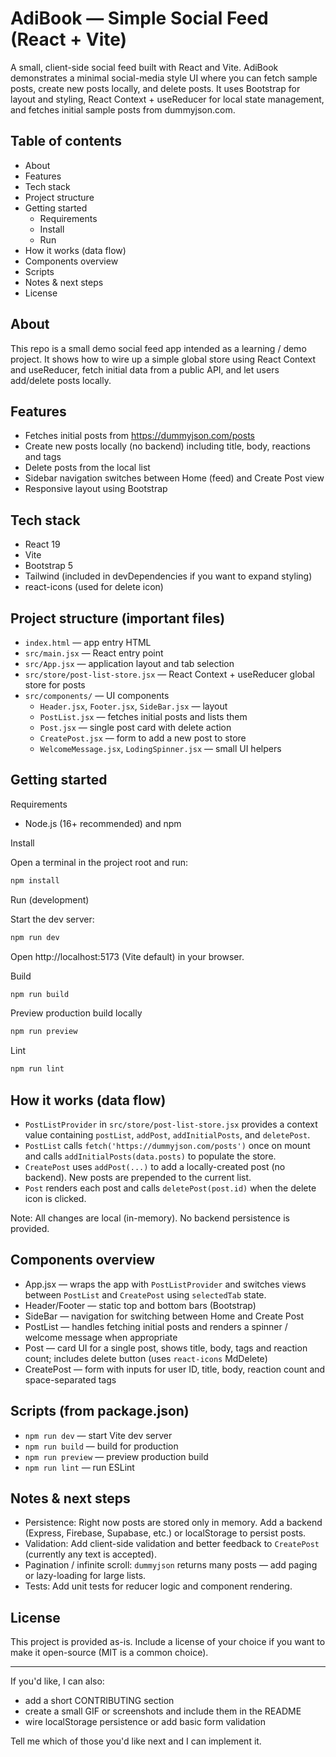 # AdiBook — Simple Social Feed (React + Vite)

A small, client-side social feed built with React and Vite. AdiBook demonstrates a minimal social-media style UI where you can fetch sample posts, create new posts locally, and delete posts. It uses Bootstrap for layout and styling, React Context + useReducer for local state management, and fetches initial sample posts from dummyjson.com.

## Table of contents

- About
- Features
- Tech stack
- Project structure
- Getting started
  - Requirements
  - Install
  - Run
- How it works (data flow)
- Components overview
- Scripts
- Notes & next steps
- License

## About

This repo is a small demo social feed app intended as a learning / demo project. It shows how to wire up a simple global store using React Context and useReducer, fetch initial data from a public API, and let users add/delete posts locally.

## Features

- Fetches initial posts from https://dummyjson.com/posts
- Create new posts locally (no backend) including title, body, reactions and tags
- Delete posts from the local list
- Sidebar navigation switches between Home (feed) and Create Post view
- Responsive layout using Bootstrap

## Tech stack

- React 19
- Vite
- Bootstrap 5
- Tailwind (included in devDependencies if you want to expand styling)
- react-icons (used for delete icon)

## Project structure (important files)

- `index.html` — app entry HTML
- `src/main.jsx` — React entry point
- `src/App.jsx` — application layout and tab selection
- `src/store/post-list-store.jsx` — React Context + useReducer global store for posts
- `src/components/` — UI components
  - `Header.jsx`, `Footer.jsx`, `SideBar.jsx` — layout
  - `PostList.jsx` — fetches initial posts and lists them
  - `Post.jsx` — single post card with delete action
  - `CreatePost.jsx` — form to add a new post to store
  - `WelcomeMessage.jsx`, `LodingSpinner.jsx` — small UI helpers

## Getting started

Requirements

- Node.js (16+ recommended) and npm

Install

Open a terminal in the project root and run:

```bash
npm install
```

Run (development)

Start the dev server:

```bash
npm run dev
```

Open http://localhost:5173 (Vite default) in your browser.

Build

```bash
npm run build
```

Preview production build locally

```bash
npm run preview
```

Lint

```bash
npm run lint
```

## How it works (data flow)

- `PostListProvider` in `src/store/post-list-store.jsx` provides a context value containing `postList`, `addPost`, `addInitialPosts`, and `deletePost`.
- `PostList` calls `fetch('https://dummyjson.com/posts')` once on mount and calls `addInitialPosts(data.posts)` to populate the store.
- `CreatePost` uses `addPost(...)` to add a locally-created post (no backend). New posts are prepended to the current list.
- `Post` renders each post and calls `deletePost(post.id)` when the delete icon is clicked.

Note: All changes are local (in-memory). No backend persistence is provided.

## Components overview

- App.jsx — wraps the app with `PostListProvider` and switches views between `PostList` and `CreatePost` using `selectedTab` state.
- Header/Footer — static top and bottom bars (Bootstrap)
- SideBar — navigation for switching between Home and Create Post
- PostList — handles fetching initial posts and renders a spinner / welcome message when appropriate
- Post — card UI for a single post, shows title, body, tags and reaction count; includes delete button (uses `react-icons` MdDelete)
- CreatePost — form with inputs for user ID, title, body, reaction count and space-separated tags

## Scripts (from package.json)

- `npm run dev` — start Vite dev server
- `npm run build` — build for production
- `npm run preview` — preview production build
- `npm run lint` — run ESLint

## Notes & next steps

- Persistence: Right now posts are stored only in memory. Add a backend (Express, Firebase, Supabase, etc.) or localStorage to persist posts.
- Validation: Add client-side validation and better feedback to `CreatePost` (currently any text is accepted).
- Pagination / infinite scroll: `dummyjson` returns many posts — add paging or lazy-loading for large lists.
- Tests: Add unit tests for reducer logic and component rendering.

## License

This project is provided as-is. Include a license of your choice if you want to make it open-source (MIT is a common choice).

---

If you'd like, I can also:

- add a short CONTRIBUTING section
- create a small GIF or screenshots and include them in the README
- wire localStorage persistence or add basic form validation

Tell me which of those you'd like next and I can implement it.
